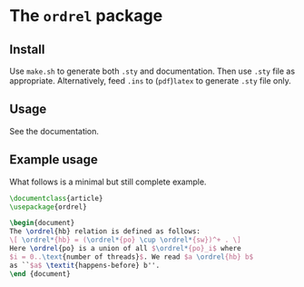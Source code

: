 # The `ordrel` package

## Install

Use `make.sh` to generate both `.sty` and documentation. Then use `.sty` file as appropriate. Alternatively, feed `.ins` to (`pdf`)`latex` to generate `.sty` file only.

## Usage

See the documentation.

## Example usage

What follows is a minimal but still complete example.

```latex
\documentclass{article}
\usepackage{ordrel}

\begin{document}
The \ordrel{hb} relation is defined as follows:
\[ \ordrel*{hb} = (\ordrel*{po} \cup \ordrel*{sw})^+ . \]
Here \ordrel{po} is a union of all $\ordrel*{po}_i$ where
$i = 0..\text{number of threads}$. We read $a \ordrel{hb} b$
as ``$a$ \textit{happens-before} b''.
\end {document}
```
